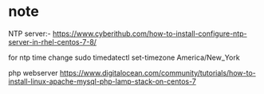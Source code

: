 # note
NTP server:- https://www.cyberithub.com/how-to-install-configure-ntp-server-in-rhel-centos-7-8/

for ntp time change sudo timedatectl set-timezone America/New_York

php webserver 
https://www.digitalocean.com/community/tutorials/how-to-install-linux-apache-mysql-php-lamp-stack-on-centos-7
